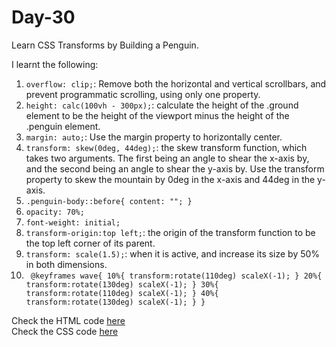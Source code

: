 # Day-30
Learn CSS Transforms by Building a Penguin.

I learnt the following:

1. `overflow: clip;`:  Remove both the horizontal and vertical scrollbars, and prevent programmatic scrolling, using only one property.
2. `height: calc(100vh - 300px);`:  calculate the height of the .ground element to be the height of the viewport minus the height of the .penguin element.
3. `margin: auto;`: Use the margin property to horizontally center.
4. `transform: skew(0deg, 44deg);`: the skew transform function, which takes two arguments. The first being an angle to shear the x-axis by, and the second being an angle to shear the y-axis by.
Use the transform property to skew the mountain by 0deg in the x-axis and 44deg in the y-axis.
5. `.penguin-body::before{
    content: "";
    }`
6. `opacity: 70%;`
7. `font-weight: initial;`
8. `transform-origin:top left;`: the origin of the transform function to be the top left corner of its parent.
9. `transform: scale(1.5);`: when it is active, and increase its size by 50% in both dimensions.
10. ` @keyframes wave{
10%{
        transform:rotate(110deg) scaleX(-1);
    }
    20%{
        transform:rotate(130deg) scaleX(-1);
    }
    30%{
       transform:rotate(110deg) scaleX(-1);
    }
    40%{
        transform:rotate(130deg) scaleX(-1);
    }
}`

Check the HTML code [here](./full-code.html)  
Check the CSS code [here](./full-code.css)